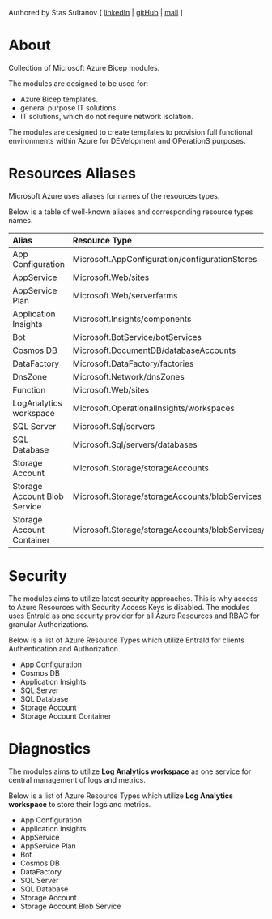 Authored by Stas Sultanov [ [linkedIn](https://www.linkedin.com/in/stas-sultanov) | [gitHub](https://github.com/stas-sultanov) | [mail](mailto:stas.sultanov@outlook.com) ]

# About

Collection of Microsoft Azure Bicep modules.

The modules are designed to be used for:
- Azure Bicep templates.
- general purpose IT solutions.
- IT solutions, which do not require network isolation.

The modules are designed to create templates to provision full functional environments within Azure for DEVelopment and OPerationS purposes.

# Resources Aliases

Microsoft Azure uses aliases for names of the resources types.

Below is a table of well-known aliases and corresponding resource types names.

Alias | Resource Type
:-----|:-------------
App Configuration | Microsoft.AppConfiguration/configurationStores
AppService | Microsoft.Web/sites
AppService Plan | Microsoft.Web/serverfarms
Application Insights | Microsoft.Insights/components
Bot | Microsoft.BotService/botServices
Cosmos DB | Microsoft.DocumentDB/databaseAccounts
DataFactory | Microsoft.DataFactory/factories
DnsZone | Microsoft.Network/dnsZones
Function | Microsoft.Web/sites
LogAnalytics workspace | Microsoft.OperationalInsights/workspaces
SQL Server | Microsoft.Sql/servers
SQL Database | Microsoft.Sql/servers/databases
Storage Account | Microsoft.Storage/storageAccounts
Storage Account Blob Service | Microsoft.Storage/storageAccounts/blobServices
Storage Account Container | Microsoft.Storage/storageAccounts/blobServices/containers

# Security

The modules aims to utilize latest security approaches.
This is why access to Azure Resources with Security Access Keys is disabled.
The modules uses EntraId as one security provider for all Azure Resources and RBAC for granular Authorizations.

Below is a list of Azure Resource Types which utilize EntraId for clients Authentication and Authorization.

- App Configuration
- Cosmos DB
- Application Insights
- SQL Server
- SQL Database
- Storage Account
- Storage Account Container

# Diagnostics

The modules aims to utilize **Log Analytics workspace** as one service for central management of logs and metrics.

Below is a list of Azure Resource Types which utilize **Log Analytics workspace** to store their logs and metrics.

- App Configuration
- Application Insights
- AppService
- AppService Plan
- Bot
- Cosmos DB
- DataFactory
- SQL Server
- SQL Database
- Storage Account
- Storage Account Blob Service
